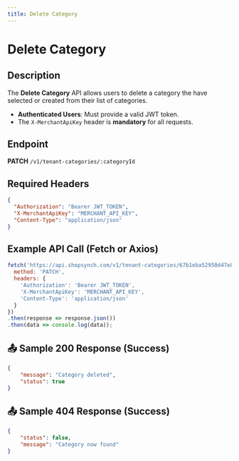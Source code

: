 ```yaml
---
title: Delete Category
---
```


# Delete Category

##  Description
The **Delete Category** API allows users to delete a category the have selected or created from their list of categories.

- **Authenticated Users**: Must provide a valid JWT token.
- The `X-MerchantApiKey` header is **mandatory** for all requests.

##  Endpoint
**PATCH** `/v1/tenant-categories/:categoryId`

##  Required Headers
```json
{
  "Authorization": "Bearer JWT_TOKEN", 
  "X-MerchantApiKey": "MERCHANT_API_KEY",
  "Content-Type": "application/json"
}
```

##  Example API Call (Fetch or Axios)
```javascript
fetch('https://api.shopsynch.com/v1/tenant-categories/67b1eba52950d47e85cf54f4', {
  method: 'PATCH',
  headers: {
    'Authorization': 'Bearer JWT_TOKEN',
    'X-MerchantApiKey': 'MERCHANT_API_KEY',
    'Content-Type': 'application/json'
  }
})
.then(response => response.json())
.then(data => console.log(data));
```

## 📤 Sample 200 Response (Success)
```json
{
    "message": "Category deleted",
    "status": true
}
```

## 📤 Sample 404 Response (Success)
```json
{
    "status": false,
    "message": "Category now found"
}
```